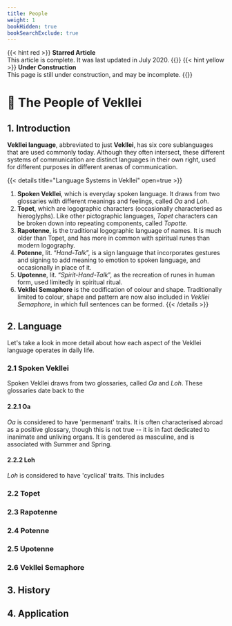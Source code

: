 ```yaml
---
title: People
weight: 1
bookHidden: true
bookSearchExclude: true
---
```


{{< hint red >}}
**Starred Article**  
This article is complete. It was last updated in July 2020.
{{</hint>}}
{{< hint yellow >}}
**Under Construction**  
This page is still under construction, and may be incomplete.
{{</hint>}}

# 📜 The People of Vekllei
## 1. Introduction

**Vekllei language**, abbreviated to just **Vekllei**, has six core sublanguages that are used commonly today. Although they often intersect, these different systems of communication are distinct languages in their own right, used for different purposes in different arenas of communication.

{{< details title="Language Systems in Vekllei" open=true >}}
1. **Spoken Vekllei**, which is everyday spoken language. It draws from two glossaries with different meanings and feelings, called *Oa* and *Loh*.
2. **Topet**, which are logographic characters (occasionally characterised as hieroglyphs). Like other pictographic languages, *Topet* characters can be broken down into repeating components, called *Topotte*.
3. **Rapotenne**, is the traditional logographic language of names. It is much older than Topet, and has more in common with spiritual runes than modern logography.
4. **Potenne**, lit. “*Hand-Talk*”, is a sign language that incorporates gestures and signing to add meaning to emotion to spoken language, and occasionally in place of it.
5. **Upotenne**, lit. “*Spirit-Hand-Talk*”, as the recreation of runes in human form, used limitedly in spiritual ritual.
6. **Vekllei Semaphore** is the codification of colour and shape. Traditionally limited to colour, shape and pattern are now also included in *Vekllei Semaphore*, in which full sentences can be formed.
{{< /details >}}

## 2. Language

Let's take a look in more detail about how each aspect of the Vekllei language operates in daily life.

### 2.1 Spoken Vekllei

Spoken Vekllei draws from two glossaries, called *Oa* and *Loh*. These glossaries date back to the

#### 2.2.1 Oa
*Oa* is considered to have 'permenant' traits. It is often characterised abroad as a positive glossary, though this is not true -- it is in fact dedicated to inanimate and unliving organs. It is gendered as masculine, and is associated with Summer and Spring.
#### 2.2.2 Loh
*Loh* is considered to have 'cyclical' traits. This includes

### 2.2 Topet
### 2.3 Rapotenne
### 2.4 Potenne
### 2.5 Upotenne
### 2.6 Vekllei Semaphore

## 3. History
## 4. Application
